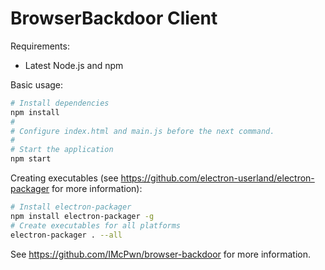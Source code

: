 BrowserBackdoor Client
===================

Requirements: 
- Latest Node.js and npm

Basic usage:

```sh
# Install dependencies
npm install
#
# Configure index.html and main.js before the next command.
#
# Start the application
npm start
```

Creating executables (see https://github.com/electron-userland/electron-packager for more information):

```sh
# Install electron-packager
npm install electron-packager -g
# Create executables for all platforms
electron-packager . --all
```

See https://github.com/IMcPwn/browser-backdoor for more information.
